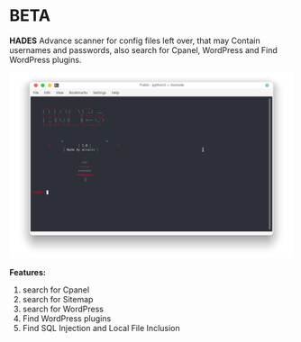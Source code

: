<h1>BETA</h1>


**HADES**
Advance scanner for config files left over, that may Contain usernames and passwords, also search for Cpanel, WordPress and Find WordPress plugins.


![](image/hades.png)

**Features:**
1. search for Cpanel
2. search for Sitemap
3. search for WordPress
4. Find WordPress plugins
5. Find SQL Injection and Local File Inclusion
